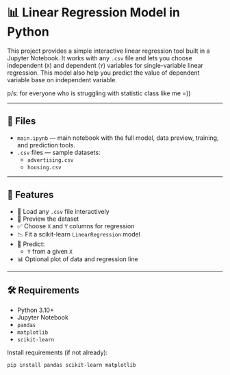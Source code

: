 # 📊 Linear Regression Model in Python

This project provides a simple interactive linear regression tool built in a Jupyter Notebook. It works with any `.csv` file and lets you choose independent (`X`) and dependent (`Y`) variables for single-variable linear regression. 
This model also help you predict the value of dependent variable base on independent variable.

p/s: for everyone who is struggling with statistic class like me =))

---

## 📁 Files

- `main.ipynb` — main notebook with the full model, data preview, training, and prediction tools.
- `.csv` files — sample datasets:
  - `advertising.csv`
  - `housing.csv`

---

## 🚀 Features

- 📂 Load any `.csv` file interactively
- 👀 Preview the dataset
- ✅ Choose `X` and `Y` columns for regression
- 📉 Fit a scikit-learn `LinearRegression` model
- 🔮 Predict:
  - `Y` from a given `X`
- 📊 Optional plot of data and regression line

---

## 🛠 Requirements

- Python 3.10+
- Jupyter Notebook
- `pandas`
- `matplotlib`
- `scikit-learn`

Install requirements (if not already):

```bash
pip install pandas scikit-learn matplotlib
